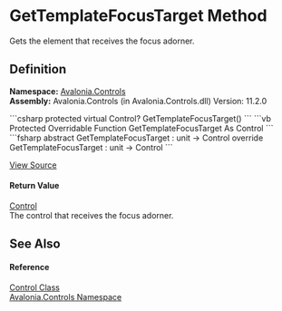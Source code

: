 # GetTemplateFocusTarget Method


Gets the element that receives the focus adorner.



## Definition
**Namespace:** <a href="N_Avalonia_Controls">Avalonia.Controls</a>  
**Assembly:** Avalonia.Controls (in Avalonia.Controls.dll) Version: 11.2.0

<Tabs groupId="api-code-preview">
<TabItem value="csharp" label="C#">
```csharp
protected virtual Control? GetTemplateFocusTarget()
```
</TabItem>
<TabItem value="vb" label="VB">
```vb
Protected Overridable Function GetTemplateFocusTarget As Control
```
</TabItem>
<TabItem value="fsharp" label="F#">
```fsharp
abstract GetTemplateFocusTarget : unit -> Control 
override GetTemplateFocusTarget : unit -> Control 
```
</TabItem>
</Tabs>



<a href="https://github.com/AvaloniaUI/Avalonia/tree/master/src/Avalonia.Controls/Control.cs#L258" title="View the source code">View Source</a>



#### Return Value
<a href="T_Avalonia_Controls_Control">Control</a>  
The control that receives the focus adorner.

## See Also


#### Reference
<a href="T_Avalonia_Controls_Control">Control Class</a>  
<a href="N_Avalonia_Controls">Avalonia.Controls Namespace</a>  

